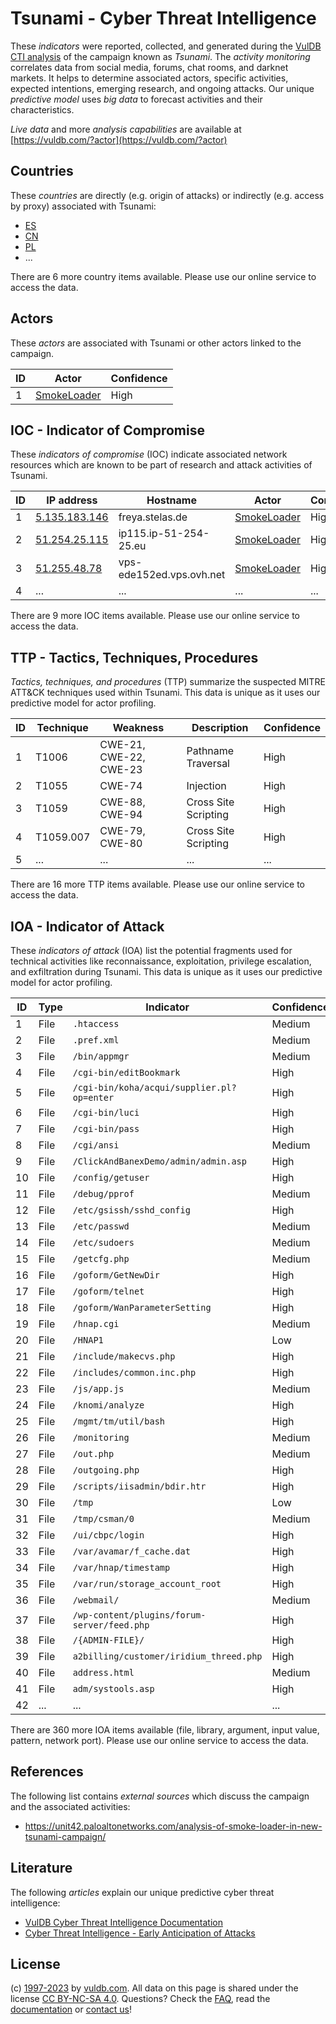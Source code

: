 # Tsunami - Cyber Threat Intelligence

These _indicators_ were reported, collected, and generated during the [VulDB CTI analysis](https://vuldb.com/?kb.cti) of the campaign known as _Tsunami_. The _activity monitoring_ correlates data from social media, forums, chat rooms, and darknet markets. It helps to determine associated actors, specific activities, expected intentions, emerging research, and ongoing attacks. Our unique _predictive model_ uses _big data_ to forecast activities and their characteristics.

_Live data_ and more _analysis capabilities_ are available at [https://vuldb.com/?actor](https://vuldb.com/?actor)

## Countries

These _countries_ are directly (e.g. origin of attacks) or indirectly (e.g. access by proxy) associated with Tsunami:

* [ES](https://vuldb.com/?country.es)
* [CN](https://vuldb.com/?country.cn)
* [PL](https://vuldb.com/?country.pl)
* ...

There are 6 more country items available. Please use our online service to access the data.

## Actors

These _actors_ are associated with Tsunami or other actors linked to the campaign.

ID | Actor | Confidence
-- | ----- | ----------
1 | [SmokeLoader](https://vuldb.com/?actor.smokeloader) | High

## IOC - Indicator of Compromise

These _indicators of compromise_ (IOC) indicate associated network resources which are known to be part of research and attack activities of Tsunami.

ID | IP address | Hostname | Actor | Confidence
-- | ---------- | -------- | ----- | ----------
1 | [5.135.183.146](https://vuldb.com/?ip.5.135.183.146) | freya.stelas.de | [SmokeLoader](https://vuldb.com/?actor.smokeloader) | High
2 | [51.254.25.115](https://vuldb.com/?ip.51.254.25.115) | ip115.ip-51-254-25.eu | [SmokeLoader](https://vuldb.com/?actor.smokeloader) | High
3 | [51.255.48.78](https://vuldb.com/?ip.51.255.48.78) | vps-ede152ed.vps.ovh.net | [SmokeLoader](https://vuldb.com/?actor.smokeloader) | High
4 | ... | ... | ... | ...

There are 9 more IOC items available. Please use our online service to access the data.

## TTP - Tactics, Techniques, Procedures

_Tactics, techniques, and procedures_ (TTP) summarize the suspected MITRE ATT&CK techniques used within Tsunami. This data is unique as it uses our predictive model for actor profiling.

ID | Technique | Weakness | Description | Confidence
-- | --------- | -------- | ----------- | ----------
1 | T1006 | CWE-21, CWE-22, CWE-23 | Pathname Traversal | High
2 | T1055 | CWE-74 | Injection | High
3 | T1059 | CWE-88, CWE-94 | Cross Site Scripting | High
4 | T1059.007 | CWE-79, CWE-80 | Cross Site Scripting | High
5 | ... | ... | ... | ...

There are 16 more TTP items available. Please use our online service to access the data.

## IOA - Indicator of Attack

These _indicators of attack_ (IOA) list the potential fragments used for technical activities like reconnaissance, exploitation, privilege escalation, and exfiltration during Tsunami. This data is unique as it uses our predictive model for actor profiling.

ID | Type | Indicator | Confidence
-- | ---- | --------- | ----------
1 | File | `.htaccess` | Medium
2 | File | `.pref.xml` | Medium
3 | File | `/bin/appmgr` | Medium
4 | File | `/cgi-bin/editBookmark` | High
5 | File | `/cgi-bin/koha/acqui/supplier.pl?op=enter` | High
6 | File | `/cgi-bin/luci` | High
7 | File | `/cgi-bin/pass` | High
8 | File | `/cgi/ansi` | Medium
9 | File | `/ClickAndBanexDemo/admin/admin.asp` | High
10 | File | `/config/getuser` | High
11 | File | `/debug/pprof` | Medium
12 | File | `/etc/gsissh/sshd_config` | High
13 | File | `/etc/passwd` | Medium
14 | File | `/etc/sudoers` | Medium
15 | File | `/getcfg.php` | Medium
16 | File | `/goform/GetNewDir` | High
17 | File | `/goform/telnet` | High
18 | File | `/goform/WanParameterSetting` | High
19 | File | `/hnap.cgi` | Medium
20 | File | `/HNAP1` | Low
21 | File | `/include/makecvs.php` | High
22 | File | `/includes/common.inc.php` | High
23 | File | `/js/app.js` | Medium
24 | File | `/knomi/analyze` | High
25 | File | `/mgmt/tm/util/bash` | High
26 | File | `/monitoring` | Medium
27 | File | `/out.php` | Medium
28 | File | `/outgoing.php` | High
29 | File | `/scripts/iisadmin/bdir.htr` | High
30 | File | `/tmp` | Low
31 | File | `/tmp/csman/0` | Medium
32 | File | `/ui/cbpc/login` | High
33 | File | `/var/avamar/f_cache.dat` | High
34 | File | `/var/hnap/timestamp` | High
35 | File | `/var/run/storage_account_root` | High
36 | File | `/webmail/` | Medium
37 | File | `/wp-content/plugins/forum-server/feed.php` | High
38 | File | `/{ADMIN-FILE}/` | High
39 | File | `a2billing/customer/iridium_threed.php` | High
40 | File | `address.html` | Medium
41 | File | `adm/systools.asp` | High
42 | ... | ... | ...

There are 360 more IOA items available (file, library, argument, input value, pattern, network port). Please use our online service to access the data.

## References

The following list contains _external sources_ which discuss the campaign and the associated activities:

* https://unit42.paloaltonetworks.com/analysis-of-smoke-loader-in-new-tsunami-campaign/

## Literature

The following _articles_ explain our unique predictive cyber threat intelligence:

* [VulDB Cyber Threat Intelligence Documentation](https://vuldb.com/?kb.cti)
* [Cyber Threat Intelligence - Early Anticipation of Attacks](https://www.scip.ch/en/?labs.20201022)

## License

(c) [1997-2023](https://vuldb.com/?kb.changelog) by [vuldb.com](https://vuldb.com/?kb.about). All data on this page is shared under the license [CC BY-NC-SA 4.0](https://creativecommons.org/licenses/by-nc-sa/4.0/). Questions? Check the [FAQ](https://vuldb.com/?kb.faq), read the [documentation](https://vuldb.com/?kb) or [contact us](https://vuldb.com/?contact)!
